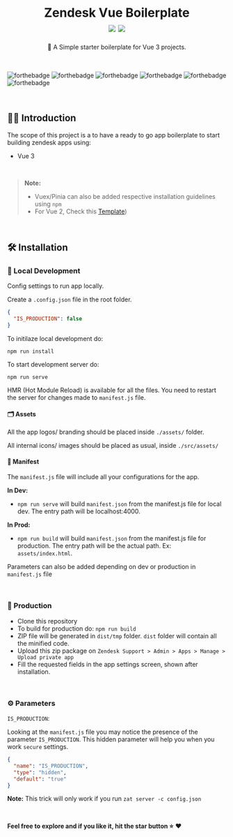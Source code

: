 <h1 align="center">
  Zendesk Vue Boilerplate
  <br />
  <img src="https://cdn.rawgit.com/sindresorhus/awesome/d7305f38d29fed78fa85652e3a63e154dd8e8829/media/badge.svg">
  <img src="https://img.shields.io/badge/Made%20With-Love-orange.svg">
</h1>

<div align="center">
  🌈 A Simple starter boilerplate for Vue 3 projects.
</div>
<br /><br />

![forthebadge](https://forthebadge.com/images/badges/made-with-vue.svg)
![forthebadge](https://forthebadge.com/images/badges/made-with-javascript.svg)
![forthebadge](https://forthebadge.com/images/badges/built-with-love.svg)
![forthebadge](https://forthebadge.com/images/badges/built-with-swag.svg)
![forthebadge](https://forthebadge.com/images/badges/60-percent-of-the-time-works-every-time.svg)
![forthebadge](https://forthebadge.com/images/badges/kinda-sfw.svg)

<br />

## 🤘🏻 Introduction

The scope of this project is a to have a ready to go app boilerplate to start building zendesk apps using:

- Vue 3

<br>

> **Note:**
>
> - Vuex/Pinia can also be added respective installation guidelines using `npm`<br>
> - For Vue 2, Check this [Template](https://github.com/ashwinkshenoy/zendesk-app-boilerplate/tree/vue2))

<br />

## 🛠 Installation

### 🐣 Local Development

Config settings to run app locally.

Create a `.config.json` file in the root folder.

```json
{
  "IS_PRODUCTION": false
}
```

To initilaze local development do:

```
npm run install
```

To start development server do:

```
npm run serve
```

HMR (Hot Module Reload) is available for all the files.
You need to restart the server for changes made to `manifest.js` file.

#### 🗂️ Assets

All the app logos/ branding should be placed inside `./assets/` folder.

All internal icons/ images should be placed as usual, inside `./src/assets/`

#### 📄 Manifest

The `manifest.js` file will include all your configurations for the app.

**In Dev:**

- `npm run serve` will build `manifest.json` from the manifest.js file for local dev.
  The entry path will be localhost:4000.

**In Prod:**

- `npm run build` will build `manifest.json` from the manifest.js file for production.
  The entry path will be the actual path. Ex: `assets/index.html`.

Parameters can also be added depending on dev or production in `manifest.js` file

<br />

### 🦄 Production

- Clone this repository
- To build for production do: `npm run build`
- ZIP file will be generated in `dist/tmp` folder. `dist` folder will contain all the minified code.
- Upload this zip package on `Zendesk Support > Admin > Apps > Manage > Upload private app`
- Fill the requested fields in the app settings screen, shown after installation.

<br />

### ⚙️ Parameters

`IS_PRODUCTION`:

Looking at the `manifest.js` file you may notice the presence of the parameter `IS_PRODUCTION`.
This hidden parameter will help you when you work `secure` settings.

```json
{
  "name": "IS_PRODUCTION",
  "type": "hidden",
  "default": "true"
}
```

**Note:**
This trick will only work if you run `zat server -c config.json`

<br />

**Feel free to explore and if you like it, hit the star button ⭐️**
❤️
